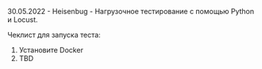 30.05.2022 - Heisenbug - Нагрузочное тестирование с помощью Python и Locust.

Чеклист для запуска теста:

1. Установите Docker
2. TBD
